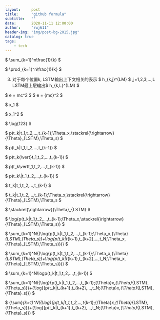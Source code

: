 ```yaml
---
layout:     post
title:      "github formula"
subtitle:   ""
date:       2020-11-11 12:00:00
author:     "rwj611"
header-img: "img/post-bg-2015.jpg"
catalog: true
tags:
    - tech
---
```


<head>
    <script src="https://cdn.mathjax.org/mathjax/latest/MathJax.js?config=TeX-AMS-MML_HTMLorMML" type="text/javascript"></script>
    <script type="text/x-mathjax-config">
        MathJax.Hub.Config({
            tex2jax: {
            skipTags: ['script', 'noscript', 'style', 'textarea', 'pre'],
            inlineMath: [['$','$']]
            }
        });
    </script>
</head>

$ \sum_{k=1}^n\frac{1}{k} $

$ \prod_{k=1}^n\frac{1}{k} $

3. 对于每个位置k, LSTM输出上下文相关的表示
$ h_{k,j}^{LM} $ ,j=1,2,3,...,L LSTM最上层输出$ h_{k,L}^{LM} $

$ e = mc^2 $
$ e = {mc}^2 $

$ x_1 $

$ x_1^2 $

$ \log{123}  $

$ p(t_k|t_1,t_2,...,t_{k-1};\Theta_x,\stackrel{\rightarrow}{\Theta}_{LSTM},\Theta_s) $

$ p(t_k\|t_1,t_2,...,t_{k-1}) $ 

$ p(t_k{\vert}t_1,t_2,...,t_{k-1}) $ 

$ p(t_k\vertt_1,t_2,...,t_{k-1}) $ 

$ p(t_k\\|t_1,t_2,...,t_{k-1}) $ 

$ t_k|t_1,t_2,...,t_{k-1} $

$ t_k|t_1,t_2,...,t_{k-1};\Theta_x,\stackrel{\rightarrow}{\Theta}_{LSTM},\Theta_s $

$ \stackrel{\rightarrow}{\Theta}_{LSTM}  $

$ \log{p(t_k|t_1,t_2,...,t_{k-1};\Theta_x,\stackrel{\rightarrow}{\Theta}_{LSTM},\Theta_s)} $

$ \sum_{k=1}^N{(\log{p(t_k|t_1,t_2,...,t_{k-1};\Theta_x,{\Theta}_{LSTM},\Theta_s)}+\log{p(t_k|t_{k+1},t_{k+2},...,t_N;\Theta_x,{\Theta}_{LSTM},\Theta_s)})}  $

$ \sum_{k=1}^N{(\log{p(t_k\|t_1,t_2,...,t_{k-1};\Theta_x,{\Theta}_{LSTM},\Theta_s)}+\log{p(t_k\|t_{k+1},t_{k+2},...,t_N;\Theta_x,{\Theta}_{LSTM},\Theta_s)})}  $

$ \sum_{k=1}^N\logp(t_k\|t_1,t_2,...,t_{k-1}) $

$ \sum_{k=1}^N({\log}{p(t_k|t_1,t_2,...,t_{k-1};{\Theta}_x,{\Theta}_{LSTM},{\Theta_s})}+{\log}{p(t_k|t_{k+1},t_{k+2},...,t_N;{\Theta}_x,{\Theta}_{LSTM},{\Theta}_s)})  $

$ {\sum}_{k=1}^N({\log}{p(t_k\|t_1,t_2,...,t_{k-1};{\Theta}_x,{\Theta}_{LSTM},{\Theta_s})}+{\log}{p(t_k\|t_{k+1},t_{k+2},...,t_N;{\Theta}_x,{\Theta}_{LSTM},{\Theta}_s)})  $
